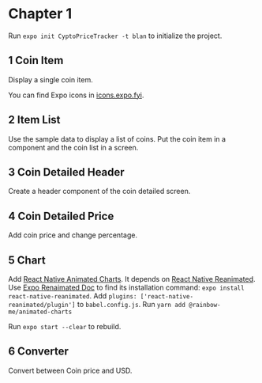 # Chapter 1

Run `expo init CyptoPriceTracker -t blan` to initialize the project.

## 1 Coin Item

Display a single coin item.

You can find Expo icons in [icons.expo.fyi](https://icons.expo.fyi/).

## 2 Item List

Use the sample data to display a list of coins. Put the coin item in a component and the coin list in a screen.

## 3 Coin Detailed Header

Create a header component of the coin detailed screen.

## 4 Coin Detailed Price

Add coin price and change percentage.

## 5 Chart

Add [React Native Animated Charts](https://github.com/rainbow-me/react-native-animated-charts). It depends on [React Native Reanimated](https://docs.swmansion.com/react-native-reanimated/). Use [Expo Renaimated Doc](https://docs.expo.dev/versions/latest/sdk/reanimated/) to find its installation command: `expo install react-native-reanimated`. Add `plugins: ['react-native-reanimated/plugin']` to `babel.config.js`. Run `yarn add @rainbow-me/animated-charts`

Run `expo start --clear` to rebuild.

## 6 Converter

Convert between Coin price and USD.
